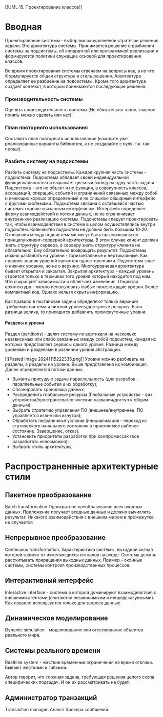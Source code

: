 [[UML 15. Проектирование классов]]
# Вводная
Проектирование системы - выбор высокоуровневой стратегии решения задачи. Это архитектура системы.
Принимается решение о разбиении системы на подсистемы, об аппаратной или программной реализации и формируются политики служащие основой для проектирования классов.

Во время проектирования системы отвечаем на вопросы как, а не что. Формулируется общая структура и стиль решения. Архитектура определяет ее разбиение на подсистемы. Кроме того архитектура создает контекст, в котором принимаются последующие решения. 
### Производительность системы
Оценить производительность системы (Не обязательно точно, главное понять можно сделать или нет).
### План повторного использования
Составить план повторного использования (находите уже реализованные варианты библиотек, а не создавайте с нуля, т.к. так проще).
### Разбить систему на подсистемы
Разбить систему на подсистемы. Каждая крупная часть системы - подсистема. Подсистема обладает своей индивидуальной функциональностью и выражает цельный взгляд на одну часть задачи. Подсистема - это не объект и не функция, а совокупность классов, ассоциаций, операций, событий и ограничений связанных между собой и имеющих хорошо определенный и не слишком обширный интерфейс с другими системами. Подсистема связана с оставшейся частью системы хорошо связанным интерфейсом. Интерфейс определяет форму взаимодействий и потоки данных, но не ограничивает внутреннюю реализацию системы. Подсистемы следует проектировать так, чтобы взаимодействия в системе в целом осуществлялись внутри подсистем. Количество подсистем не должно быть большим 10-20. 
Отношения между подсистемами могут быть организованы по принципу клиент-серверной архитектуры. В этом случае клиент должен знать структуру сервера, а серверу знать структуру клиента не обязательно. Ему обязательно возвращать результат.
Подсистемы можно разбивать на уровни - горизонтальные и вертикальные.
Как правило знания уровней являются односторонними. Подсистема знает о нижних уровнях, но не о верхних. Многоуровневая архитектура бывает открытая и закрытая.
Закрытая архитектура - каждый уровень строится только в терминах того уровня который находится под ним. Это сокращает зависимости и облегчает изменения.
Открытая архитектура - можно использовать любые нижележащие уровни. Более компактный код. Однако нельзя скрыть информацию.

Как правило в постановке задачи определяют только верхний/требуемая система и нижний уровень/доступные ресурсы.
Если разница велика, то приходится добавлять промежуточные уровни.

#### Разделы и уровни
Раздел (partitions) - делят систему по вертикали на несколько независимых или слабо связанных между собой подсистем, каждая из которых представляет сервисы одного уровня.
Разница между уровнями и разделами в различии уровня абстракции.

![[Pasted image 20241115222335.png]]
Уровни можно разбивать на разделы, а разделы на уровне. Выше представлена их комбинация.
Далее определяются потоки данных.

- Выявить присущую задаче параллельность (для разрабов - параллельные события и их обработку);
- Спланировать хранилища данных;
- Распределить глобальные ресурсы (Глобальные устройства - физ. устройства/пространства/логические названия/доступ к общим данным);
- Выбрать стратегию управления ПО (внешнее/внутреннее. ПО управляется извне или изнутри);
- Обработать пограничные условия (инициализация - переход из статического начального состояния в приемлемое рабочее состояние. Завершение, отказ);
- Установить приоритеты разработки при компромиссах (все разработать невозможно);
- Выбрать стиль архитектуры;
# Распространенные архитектурные стили
## Пакетное преобразование
Batch transformation
Однократное преобразование всех входных данных. Приложение получает входные данные и должно вычислить результат. Никакого взаимодействия с внешним миром в промежутке не случается
## Непрерывное преобразование
Continuous transformation.
Характеристика системы, выходной сигнал которой зависит от изменяющихся сигналов на входе. Система должна рассчитывать приращения выходных данных. Пример - оконные системы, системы контроля производственных процессов.

## Интерактивный интерфейс
Interactive interface - система в которой доминируют взаимодействия с внешними агентами (считаются независимыми и непредсказуемыми). 
Как правило используется только для запроса данных.
## Динамическое моделирование
Dynamic simulation - моделирование или отслеживание объектов реального мира.

## Системы реального времени
Realtime system - жесткие временные ограничения на время отклика. Бывают жесткими и гибкими.

Автор говорит, что сложная задача, требующая решения целого скопа специфических подзадач. И он их рассматривать не будет.

## Администратор транзакций
Transaction manager. Аналог брокера сообщений.